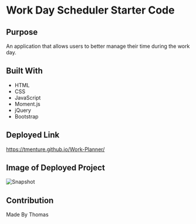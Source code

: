 # Work Day Scheduler Starter Code

## Purpose
An application that allows users to better manage their time during the work day.

## Built With 
* HTML
* CSS
* JavaScript
* Moment.js
* jQuery
* Bootstrap

## Deployed Link
https://tmenture.github.io/Work-Planner/

## Image of Deployed Project
![Snapshot](https://tmenture.github.io/Work-Planner/Develop/Images/screen-shot.png)

## Contribution
Made By Thomas